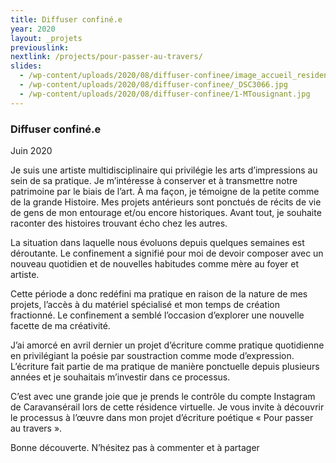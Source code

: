 ```yaml
---
title: Diffuser confiné.e
year: 2020
layout: _projets
previouslink: 
nextlink: /projects/pour-passer-au-travers/
slides:
  - /wp-content/uploads/2020/08/diffuser-confinee/image_accueil_residence.jpg
  - /wp-content/uploads/2020/08/diffuser-confinee/_DSC3066.jpg
  - /wp-content/uploads/2020/08/diffuser-confinee/1-MTousignant.jpg
---
```


<div class="one_half">
  <h3>Diffuser confiné.e</h3>
  <p>Juin 2020</p>
  <p>Je suis une artiste multidisciplinaire qui privilégie les arts d’impressions au sein de sa pratique. Je m’intéresse à conserver et à transmettre notre patrimoine par le biais de l’art. À ma façon, je témoigne de la petite comme de la grande Histoire. Mes projets antérieurs sont ponctués de récits de vie de gens de mon entourage et/ou encore historiques. Avant tout, je souhaite raconter des histoires trouvant écho chez les autres.</p>
  <p>La situation dans laquelle nous évoluons depuis quelques semaines est déroutante. Le confinement a signifié pour moi de devoir composer avec un nouveau quotidien et de nouvelles habitudes comme mère au foyer et artiste.</p>
  <p>Cette période a donc redéfini ma pratique en raison de la nature de mes projets, l’accès à du matériel spécialisé et mon temps de création fractionné. Le confinement a semblé l’occasion d’explorer une nouvelle facette de ma créativité.</p>
  <p>J’ai amorcé en avril dernier un projet d’écriture comme pratique quotidienne en privilégiant la poésie par soustraction comme mode d’expression. L’écriture fait partie de ma pratique de manière ponctuelle depuis plusieurs années et je souhaitais m’investir dans ce processus.</p>
  <p>C’est avec une grande joie que je prends le contrôle du compte Instagram de Caravansérail lors de cette résidence virtuelle. Je vous invite à découvrir le processus à l’œuvre dans mon projet d’écriture poétique « Pour passer au travers ».</p>
  <p>Bonne découverte. N’hésitez pas à commenter et à partager</p>
</div>
